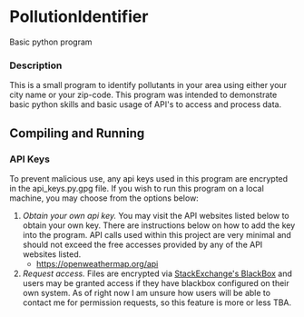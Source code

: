 # PollutionIdentifier #
Basic python program

### Description ###
This is a small program to identify pollutants in your area using either your city name or your zip-code. This program was intended to demonstrate basic python skills and basic usage of API's to access and process data.

## Compiling and Running ##

### API Keys ###
To prevent malicious use, any api keys used in this program are encrypted in the api_keys.py.gpg file. If you wish to run this program on a local machine, you may choose from the options below:

1. _Obtain your own api key._ You may visit the API websites listed below to obtain your own key. There are instructions below on how to add the key into the program. API calls used within this project are very minimal and should not exceed the free accesses provided by any of the API websites listed.
    - https://openweathermap.org/api
2. _Request access._ Files are encrypted via [StackExchange's BlackBox](https://github.com/StackExchange/blackbox "BlackBox") and users may be granted access if they have blackbox configured on their own system. As of right now I am unsure how users will be able to contact me for permission requests, so this feature is more or less TBA.

